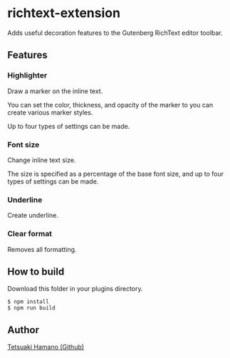 # richtext-extension
Adds useful decoration features to the Gutenberg RichText editor toolbar.

## Features

### Highlighter

Draw a marker on the inline text.

You can set the color, thickness, and opacity of the marker to you can create various marker styles.

Up to four types of settings can be made.

### Font size

Change inline text size.

The size is specified as a percentage of the base font size, and up to four types of settings can be made.

### Underline

Create underline.

### Clear format

Removes all formatting.

## How to build

Download this folder in your plugins directory.

```
$ npm install
$ npm run build
```

## Author

[Tetsuaki Hamano (Github)](https://github.com/t-hamano)